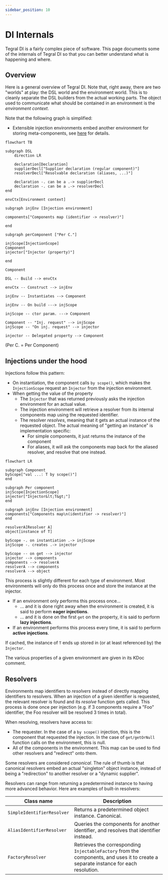 ```yaml
---
sidebar_position: 10
---
```


# DI Internals

Tegral DI is a fairly complex piece of software. This page documents some of the internals of Tegral DI so that you can better understand what is happening and where.

## Overview

Here is a general overview of Tegral DI. Note that, right away, there are two "worlds" at play: the DSL world and the environment world. This is to cleanly separate the DSL builders from the actual working parts. The object used to communicate what should be contained in an environment is the *environment context*.

Note that the following graph is simplified:

- Extensible injection environments embed another environment for storing meta-components, see [here](./extensions/index.md#extensions-behind-the-scenes) for details.

```mermaid
flowchart TB

subgraph DSL
    direction LR
    
    declaration[Declaration]
    supplierDecl["Supplier declaration (regular component)"]
    resolverDecl["Resolvable declaration (aliases, ...)"]
    
    declaration -. can be a .-> supplierDecl
    declaration -. can be a .-> resolverDecl
end

envCtx[Environment context]

subgraph injEnv [Injection environment]

components["Components map (identifier -> resolver)"]

end

subgraph perComponent ["Per C."]

injScope[InjectionScope]
Component
injector["Injector (property)"]

end

Component

DSL -- Build --> envCtx

envCtx -- Construct --> injEnv

injEnv -- Instantiates --> Component

injEnv -- On build ---> injScope

injScope -- ctor param. ---> Component

Component -- "Inj. request" --> injScope
injScope -- "On inj. request" --> injector

injector -- Delegated property --> Component
```

(Per C. = Per Component)

## Injections under the hood

Injections follow this pattern:

- On instantiation, the component calls `by scope()`, which makes the `InjectionScope` request an `Injector` from the injection environment.
- When getting the value of the property
  - The `Injector` that was returned previously asks the injection environment for an actual value.
  - The injection environment will retrieve a resolver from its internal components map using the requested identifier.
  - The resolver *resolves*, meaning that it gets an actual instance of the requested object. The actual meaning of "getting an instance" is implementation specific:
    - For simple components, it just returns the instance of the component
    - For aliases, it will ask the components map back for the aliased resolver, and resolve that one instead.

```mermaid
flowchart LR

subgraph Component
byScope["val ...: T by scope()"]
end

subgraph Per component
injScope[InjectionScope]
injector["Injector&lt;T&gt;"]
end

subgraph injEnv [Injection environment]
components["Components map\n(identifier -> resolver)"]
end

resolverA[Resolver A]
object[instance of T]

byScope -. on instantiation .-> injScope
injScope -. creates .-> injector

byScope -- on get --> injector
injector --> components
components --> resolverA
resolverA --> components
resolverA --> object
```

This process is slightly different for each type of environment. Most environments will only do this process once and store the instance at the injector.

- If an environment only performs this process once...
  - ... and it is done right away when the environment is created, it is said to perform **eager injections**.
  - ... and it is done on the first `get` on the property, it is said to perform **lazy injections**.
- If an environment performs this process every time, it is said to perform **active injections**.

If cached, the instance of `T` ends up stored in (or at least referenced by) the `Injector`.

The various properties of a given environment are given in its KDoc comment.

## Resolvers

Environments map identifiers to *resolvers* instead of directly mapping identifiers to resolvers. When an injection of a given identifier is requested, the relevant resolver is found and its *resolve* function gets called. This process is done once per injection (e.g. if 3 components require a "Foo" identifier, the Foo resolver will be resolved 3 times in total).

When resolving, resolvers have access to:

- The requester. In the case of a `by scope()` injection, this is the component that requested the injection. In the case of `get/getOrNull` function calls on the environment, this is null.
- All of the components in the environment. This map can be used to find other resolvers and "redirect" onto them.

Some resolvers are considered *canonical*. The rule of thumb is that canonical resolvers embed an actual "singleton" object instance, instead of being a "redirection" to another resolver or a "dynamic supplier".

Resolvers can range from returning a predetermined instance to having more
advanced behavior. Here are examples of built-in resolvers:

| Class name | Description |
|------------|-------------|
| `SimpleIdentifierResolver` | Returns a predetermined object instance. Canonical. |
| `AliasIdentifierResolver`  | Queries the components for another identifier, and resolves that identifier instead. |
| `FactoryResolver`          | Retrieves the corresponding `InjectableFactory` from the components, and uses it to create a separate instance for each resolution. |
